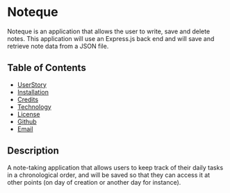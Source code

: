 # Noteque

Noteque is an application that allows the user to write, save and delete notes. This application will use an Express.js back end and will save and retrieve note data from a JSON file.

## Table of Contents

- [UserStory](#UserStory)
- [Installation](#Installation)
- [Credits](#Credits)
- [Technology](#Technology)
- [License](#License)
- [Github](#Github)
- [Email](#Email)


## Description

A note-taking application that allows users to keep track of their daily tasks in a chronological order, and will be saved so that they can access it at other points (on day of creation or another day for instance).

